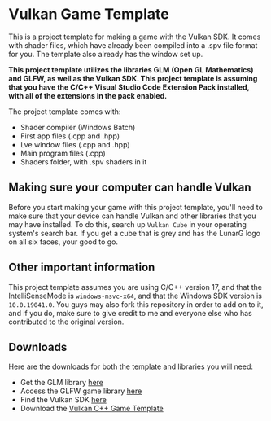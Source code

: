# Vulkan Game Template
This is a project template for making a game with the Vulkan SDK. It comes with shader files, which have already been compiled into a .spv file format for you. The template also already has the window set up.

**This project template utilizes the libraries GLM (Open GL Mathematics) and GLFW, as well as the Vulkan SDK. This project template is assuming that you have the C/C++ Visual Studio Code Extension Pack installed, with all of the extensions in the pack enabled.**

The project template comes with:
- Shader compiler (Windows Batch)
- First app files (.cpp and .hpp)
- Lve window files (.cpp and .hpp)
- Main program files (.cpp)
- Shaders folder, with .spv shaders in it

## Making sure your computer can handle Vulkan
Before you start making your game with this project template, you'll need to make sure that your device can handle Vulkan and other libraries that you may have installed. To do this, search up `Vulkan Cube` in your operating system's search bar. If you get a cube that is grey and has the LunarG logo on all six faces, your good to go.

## Other important information
This project template assumes you are using C/C++ version 17, and that the IntelliSenseMode is `windows-msvc-x64`, and that the Windows SDK version is `10.0.19041.0`. You guys may also fork this repository in order to add on to it, and if you do, make sure to give credit to me and everyone else who has contributed to the original version.

## Downloads
Here are the downloads for both the template and libraries you will need:
- Get the GLM library [here](https://github.com/g-truc/glm)
- Access the GLFW game library [here](https://www.glfw.org/)
- Find the Vulkan SDK [here](https://www.lunarg.com/vulkan-sdk/)
- Download the [Vulkan C++ Game Template](https://github.com/PixelDevelops/vulkan-game-template/archive/refs/heads/main.zip)
